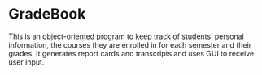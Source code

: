# GradeBook
This is an object-oriented program to keep track of students’ personal information, the courses 
they are enrolled in for each semester and their grades. 
It generates report cards and transcripts and uses GUI to receive user input. 
